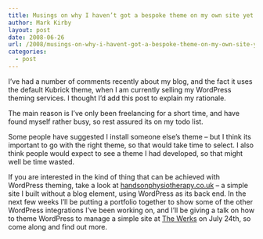 ```yaml
---
title: Musings on why I haven’t got a bespoke theme on my own site yet
author: Mark Kirby
layout: post
date: 2008-06-26
url: /2008/musings-on-why-i-havent-got-a-bespoke-theme-on-my-own-site-yet/
categories:
  - post
---
```

I&#8217;ve had a number of comments recently about my blog, and the fact it uses the default Kubrick theme, when I am currently selling my WordPress theming services. I thought I&#8217;d add this post to explain my rationale.

The main reason is I&#8217;ve only been freelancing for a short time, and have found myself rather busy, so rest assured its on my todo list.

Some people have suggested I install someone else&#8217;s theme &#8211; but I think its important to go with the right theme, so that would take time to select. I also think people would expect to see a theme I had developed, so that might well be time wasted.

If you are interested in the kind of thing that can be achieved with WordPress theming, take a look at [handsonphysiotherapy.co.uk][1] &#8211; a simple site I built without a blog element, using WordPress as its back end. In the next few weeks I&#8217;ll be putting a portfolio together to show some of the other WordPress integrations I&#8217;ve been working on, and I&#8217;ll be giving a talk on how to theme WordPress to manage a simple site at [The Werks][2] on July 24th, so come along and find out more.

 [1]: http://www.handsonphysiotherapy.co.uk
 [2]: http://thewerks.org.uk/